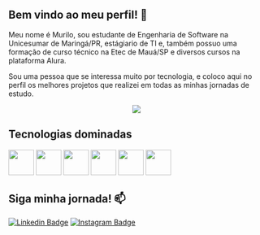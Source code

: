 ## Bem vindo ao meu perfil! 👋

Meu nome é Murilo, sou estudante de Engenharia de Software na Unicesumar de Maringá/PR, estágiario de TI e, também possuo uma formação de curso técnico na Etec de Mauá/SP e diversos cursos na plataforma Alura.

Sou uma pessoa que se interessa muito por tecnologia, e coloco aqui no perfil os melhores projetos que realizei em todas as minhas jornadas de estudo.


<p align="center"><img src="https://github-readme-stats.vercel.app/api?username=musilvab&show_icons=true&theme=tokyonight"></p>

## Tecnologias dominadas
<p align="justify">
  <img src="https://cdn.jsdelivr.net/gh/devicons/devicon@latest/icons/html5/html5-original.svg" width='50px'/>       
  <img src="https://cdn.jsdelivr.net/gh/devicons/devicon@latest/icons/css3/css3-original.svg" width='50px'/>
  <img src="https://cdn.jsdelivr.net/gh/devicons/devicon@latest/icons/javascript/javascript-original.svg" width='50px' />
  <img src="https://cdn.jsdelivr.net/gh/devicons/devicon@latest/icons/react/react-original.svg" width='50px' />
  <img src="https://cdn.jsdelivr.net/gh/devicons/devicon@latest/icons/c/c-original.svg" width='50px'/>
  <img src="https://cdn.jsdelivr.net/gh/devicons/devicon@latest/icons/java/java-original.svg" width='50px' />
          
</p>

## Siga minha jornada! 📫

[![Linkedin Badge](https://img.shields.io/badge/-LinkedIn-blue?style=flat-square&logo=Linkedin&logoColor=white&link=https://www.linkedin.com/in/murilo-barbosa-0614ab259/)](https://www.linkedin.com/in/murilo-barbosa-0614ab259)
[![Instagram Badge](https://img.shields.io/badge/-Instagram-C13584?style=flat-square&labelColor=C13584&logo=instagram&logoColor=white&link=https://www.instagram.com/musilvab/)](https://www.instagram.com/musilvab/)

